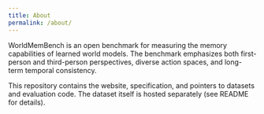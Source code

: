 ```yaml
---
title: About
permalink: /about/
---
```


WorldMemBench is an open benchmark for measuring the memory capabilities of learned world models. The benchmark emphasizes both first-person and third-person perspectives, diverse action spaces, and long-term temporal consistency.

This repository contains the website, specification, and pointers to datasets and evaluation code. The dataset itself is hosted separately (see README for details).
